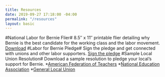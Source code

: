 ```yaml
---
title: Resources
date: 2019-09-27 17:18:00 -04:00
permalink: "/resources"
layout: basic
---
```


#National Labor for Bernie Flier#
8.5″ x 11″ printable flier detailing why Bernie is the best candidate for the working class and the labor movement.
[Download](https://laborforbernie2020.org/wp-content/uploads/2019/05/national-flier-with-resolutions.pdf)
#Labor for Bernie Pledge#
Sign the pledge and get connected with unions and other labor supporters.
[Sign the pledge](https://actionnetwork.org/forms/labor-for-bernie-2020-pledge)
#Sample Local Union Resolution#
Download a sample resolution to pledge your local’s support for Bernie.
*[American Federation of Teachers](https://docs.google.com/document/d/104dxtJVWI9R-6rZb4G8IoCzont2JWQferMCEn7JxS-8/edit)
*[National Education Association](https://docs.google.com/document/d/1FYMuNa0XmTUG9db3njPtB44YzEArU8TSh2AY5o_TE8w/edit)
*[General Local Union](https://docs.google.com/document/d/1aQk7usZUhlNL9pSYEyUe-EMDgrkVlyGj1qkop83y9nA/edit)
